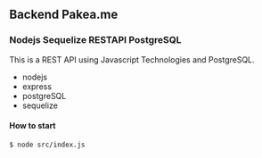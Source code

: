 ## Backend Pakea.me

### Nodejs Sequelize RESTAPI PostgreSQL

This is a REST API using Javascript Technologies and PostgreSQL.

- nodejs
- express
- postgreSQL
- sequelize

#### How to start

```
$ node src/index.js

```